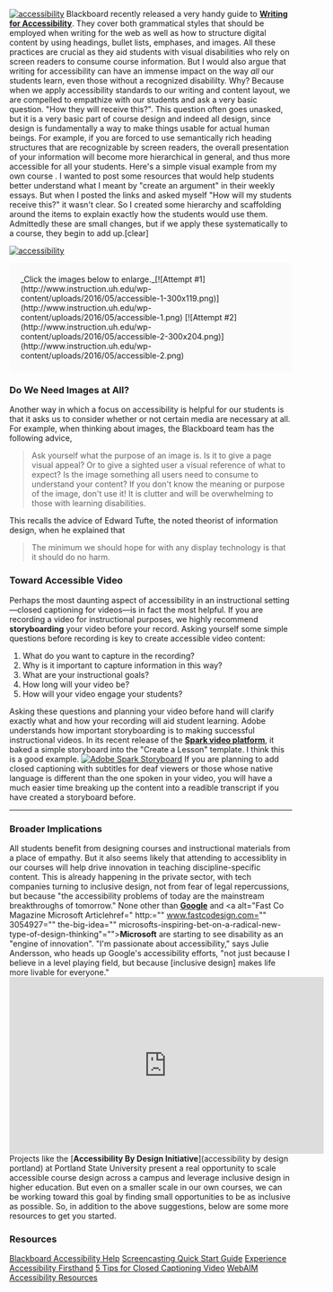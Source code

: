 [![accessibility](http://www.instruction.uh.edu/wp-content/uploads/2016/05/accessibility.png)](http://www.instruction.uh.edu/wp-content/uploads/2016/05/accessibility.png) Blackboard recently released a very handy guide to [**Writing for Accessibility**](https://en-us.help.blackboard.com/Accessibility/Write_Accessible_Content). They cover both grammatical styles that should be employed when writing for the web as well as how to structure digital content by using headings, bullet lists, emphases, and images. All these practices are crucial as they aid students with visual disabilities who rely on screen readers to consume course information. But I would also argue that writing for accessibility can have an immense impact on the way _all_ our students learn, even those without a recognized disabililty. Why? Because when we apply accessibility standards to our writing and content layout, we are compelled to empathize with our students and ask a very basic question. "How they will receive this?". This question often goes unasked, but it is a very basic part of course design and indeed all design, since design is fundamentally a way to make things usable for actual human beings. For example, if you are forced to use semantically rich heading structures that are recognizable by screen readers, the overall presentation of your information will become more hierarchical in general, and thus more accessible for all your students. Here's a simple visual example from my own course . I wanted to post some resources that would help students better understand what I meant by "create an argument" in their weekly essays. But when I posted the links and asked myself "How will my students receive this?" it wasn't clear. So I created some hierarchy and scaffolding around the items to explain exactly how the students would use them. Admittedly these are small changes, but if we apply these systematically to a course, they begin to add up.[clear]

[![accessibility](http://www.instruction.uh.edu/wp-content/uploads/2016/05/accessibility.png)](http://www.instruction.uh.edu/wp-content/uploads/2016/05/accessibility.png)

<div style="background-color: #fafafa; padding: 20px; margin-bottom: 15px;">_Click the images below to enlarge._[![Attempt #1](http://www.instruction.uh.edu/wp-content/uploads/2016/05/accessible-1-300x119.png)](http://www.instruction.uh.edu/wp-content/uploads/2016/05/accessible-1.png) [![Attempt #2](http://www.instruction.uh.edu/wp-content/uploads/2016/05/accessible-2-300x204.png)](http://www.instruction.uh.edu/wp-content/uploads/2016/05/accessible-2.png)</div>

### Do We Need Images at All?

Another way in which a focus on accessibility is helpful for our students is that it asks us to consider whether or not certain media are necessary at all. For example, when thinking about images, the Blackboard team has the following advice,

> Ask yourself what the purpose of an image is. Is it to give a page visual appeal? Or to give a sighted user a visual reference of what to expect? Is the image something all users need to consume to understand your content? If you don't know the meaning or purpose of the image, don't use it! It is clutter and will be overwhelming to those with learning disabilities.

This recalls the advice of Edward Tufte, the noted theorist of information design, when he explained that

> The minimum we should hope for with any display technology is that it should do no harm.

### Toward Accessible Video

Perhaps the most daunting aspect of accessibility in an instructional setting—closed captioning for videos—is in fact the most helpful. If you are recording a video for instructional purposes, we highly recommend **storyboarding** your video before your record. Asking yourself some simple questions before recording is key to create accessible video content:

1.  What do you want to capture in the recording?
2.  Why is it important to capture information in this way?
3.  What are your instructional goals?
4.  How long will your video be?
5.  How will your video engage your students?

Asking these questions and planning your video before hand will clarify exactly what and how your recording will aid student learning. Adobe understands how important storyboarding is to making successful instructional videos. In its recent release of the [**Spark video platform**](https://spark.adobe.com), it baked a simple storyboard into the "Create a Lesson" template. I think this is a good example. [![Adobe Spark Storyboard](http://www.instruction.uh.edu/wp-content/uploads/2016/06/Spark-Storyboard.png)](http://www.instruction.uh.edu/wp-content/uploads/2016/06/Spark-Storyboard.png) If you are planning to add closed captioning with subtitles for deaf viewers or those whose native language is different than the one spoken in your video, you will have a much easier time breaking up the content into a readible transcript if you have created a storyboard before.

---

### Broader Implications

All students benefit from designing courses and instructional materials from a place of empathy. But it also seems likely that attending to accessiblity in our courses will help drive innovation in teaching discipline-specific content. This is already happening in the private sector, with tech companies turning to inclusive design, not from fear of legal repercussions, but because "the accessibility problems of today are the mainstream breakthroughs of tomorrow." None other than [**Google**](http://www.fastcodesign.com/3060090/how-designing-for-the-disabled-is-giving-google-an-edge) and <a alt="Fast Co Magazine Microsoft Articlehref=" http:="" www.fastcodesign.com="" 3054927="" the-big-idea="" microsofts-inspiring-bet-on-a-radical-new-type-of-design-thinking"="">**Microsoft**</a> are starting to see disability as an "engine of innovation". "I'm passionate about accessibility," says Julie Andersson, who heads up Google's accessibility efforts, "not just because I believe in a level playing field, but because [inclusive design] makes life more livable for everyone." <iframe title="PSU Accessible by Design Initiative" src="https://www.youtube.com/embed/RrGDnsHy1ZY" width="560" height="315" frameborder="0" allowfullscreen="allowfullscreen"></iframe>Projects like the [**Accessibility By Design Initiative**](accessibility by design portland) at Portland State University present a real opportunity to scale accessible course design across a campus and leverage inclusive design in higher education. But even on a smaller scale in our own courses, we can be working toward this goal by finding small opportunities to be as inclusive as possible. So, in addition to the above suggestions, below are some more resources to get you started.

### Resources

[Blackboard Accessibility Help](https://en-us.help.blackboard.com/Accessibility) [Screencasting Quick Start Guide](https://blog.peerinstruction.net/2013/01/03/quick-start-guide-to-flipping-your-classroom-using-screencasting-or-lecture-videos/) [Experience Accessibility Firsthand](http://www.globalaccessibilityawarenessday.org/participate.html) [5 Tips for Closed Captioning Video](http://www.3playmedia.com/2016/05/18/5-thoughtful-tips-for-closed-captioning-videos/) [WebAIM Accessibility Resources](http://webaim.org/resources/)
